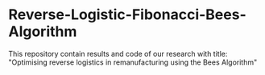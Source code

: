 # Reverse-Logistic-Fibonacci-Bees-Algorithm
This repository contain results and code of our research with title: "Optimising reverse logistics in remanufacturing using the Bees Algorithm"

